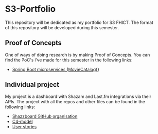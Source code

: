 # S3-Portfolio
This repository will be dedicated as my portfolio for S3 FHICT. The format of this repository will be developed during this semester.

## Proof of Concepts
One of ways of doing research is by making Proof of Concepts. You can find the PoC's I've made for this semester in the following links:
- [Spring Boot microservices (MovieCatalog)](https://github.com/rmzhen/PoC_MovieCatalog)}

## Individual project
My project is a dashboard with Shazam and Last.fm integrations via their APIs. The project with all the repos and other files can be found in the following links: 
- [Shazzboard GitHub organisation](https://github.com/IPS3-Shazzboard)
- [C4-model](https://github.com/rmzhen/S3-Portfolio/blob/main/Design&Analysis/C4-model.md)
- [User stories](https://github.com/rmzhen/S3-Portfolio/blob/main/Design%26Analysis/User_Stories.md)